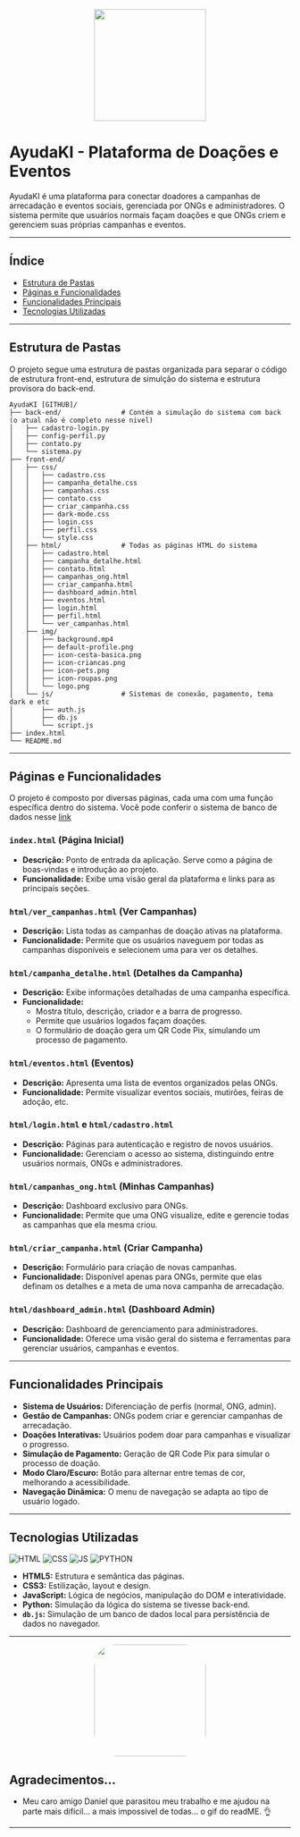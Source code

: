 <div align="center">
  <img src="front-end/img/logo-readme.gif" width="200" height="200">
</div>

# AyudaKI - Plataforma de Doações e Eventos

AyudaKI é uma plataforma para conectar doadores a campanhas de arrecadação e eventos sociais, gerenciada por ONGs e administradores. O sistema permite que usuários normais façam doações e que ONGs criem e gerenciem suas próprias campanhas e eventos.

---

## Índice

- [Estrutura de Pastas](#estrutura-de-pastas)
- [Páginas e Funcionalidades](#páginas-e-funcionalidades)
- [Funcionalidades Principais](#funcionalidades-principais)
- [Tecnologias Utilizadas](#tecnologias-utilizadas)

---

## Estrutura de Pastas

O projeto segue uma estrutura de pastas organizada para separar o código de estrutura front-end, estrutura de simulção do sistema e estrutura provisora do back-end.

```
AyudaKI [GITHUB]/
├── back-end/               # Contém a simulação do sistema com back (o atual não é completo nesse nivel)
│   ├── cadastro-login.py
│   ├── config-perfil.py
│   ├── contato.py
│   └── sistema.py
├── front-end/              
│   ├── css/                
│   │   ├── cadastro.css
│   │   ├── campanha_detalhe.css
│   │   ├── campanhas.css
│   │   ├── contato.css
│   │   ├── criar_campanha.css
│   │   ├── dark-mode.css
│   │   ├── login.css
│   │   ├── perfil.css
│   │   └── style.css
│   ├── html/               # Todas as páginas HTML do sistema
│   │   ├── cadastro.html
│   │   ├── campanha_detalhe.html
│   │   ├── contato.html
│   │   ├── campanhas_ong.html
│   │   ├── criar_campanha.html
│   │   ├── dashboard_admin.html
│   │   ├── eventos.html
│   │   ├── login.html
│   │   ├── perfil.html
│   │   └── ver_campanhas.html
│   ├── img/                
│   │   ├── background.mp4
│   │   ├── default-profile.png
│   │   ├── icon-cesta-basica.png
│   │   ├── icon-criancas.png
│   │   ├── icon-pets.png
│   │   ├── icon-roupas.png
│   │   └── logo.png
│   └── js/                 # Sistemas de conexão, pagamento, tema dark e etc
│       ├── auth.js
│       ├── db.js
│       └── script.js
├── index.html              
└── README.md
```
---

## Páginas e Funcionalidades

O projeto é composto por diversas páginas, cada uma com uma função específica dentro do sistema. Você pode conferir o sistema de banco de dados nesse [link](https://app.dynobird.com/?action=open&id=436751bf-5006-4b72-9c2c-87471fe1d06f)

### `index.html` (Página Inicial)
- **Descrição:** Ponto de entrada da aplicação. Serve como a página de boas-vindas e introdução ao projeto.
- **Funcionalidade:** Exibe uma visão geral da plataforma e links para as principais seções.

### `html/ver_campanhas.html` (Ver Campanhas)
- **Descrição:** Lista todas as campanhas de doação ativas na plataforma.
- **Funcionalidade:** Permite que os usuários naveguem por todas as campanhas disponíveis e selecionem uma para ver os detalhes.

### `html/campanha_detalhe.html` (Detalhes da Campanha)
- **Descrição:** Exibe informações detalhadas de uma campanha específica.
- **Funcionalidade:**
    - Mostra título, descrição, criador e a barra de progresso.
    - Permite que usuários logados façam doações.
    - O formulário de doação gera um QR Code Pix, simulando um processo de pagamento.

### `html/eventos.html` (Eventos)
- **Descrição:** Apresenta uma lista de eventos organizados pelas ONGs.
- **Funcionalidade:** Permite visualizar eventos sociais, mutirões, feiras de adoção, etc.

### `html/login.html` e `html/cadastro.html`
- **Descrição:** Páginas para autenticação e registro de novos usuários.
- **Funcionalidade:** Gerenciam o acesso ao sistema, distinguindo entre usuários normais, ONGs e administradores.

### `html/campanhas_ong.html` (Minhas Campanhas)
- **Descrição:** Dashboard exclusivo para ONGs.
- **Funcionalidade:** Permite que uma ONG visualize, edite e gerencie todas as campanhas que ela mesma criou.

### `html/criar_campanha.html` (Criar Campanha)
- **Descrição:** Formulário para criação de novas campanhas.
- **Funcionalidade:** Disponível apenas para ONGs, permite que elas definam os detalhes e a meta de uma nova campanha de arrecadação.

### `html/dashboard_admin.html` (Dashboard Admin)
- **Descrição:** Dashboard de gerenciamento para administradores.
- **Funcionalidade:** Oferece uma visão geral do sistema e ferramentas para gerenciar usuários, campanhas e eventos.

---

## Funcionalidades Principais

- **Sistema de Usuários:** Diferenciação de perfis (normal, ONG, admin).
- **Gestão de Campanhas:** ONGs podem criar e gerenciar campanhas de arrecadação.
- **Doações Interativas:** Usuários podem doar para campanhas e visualizar o progresso.
- **Simulação de Pagamento:** Geração de QR Code Pix para simular o processo de doação.
- **Modo Claro/Escuro:** Botão para alternar entre temas de cor, melhorando a acessibilidade.
- **Navegação Dinâmica:** O menu de navegação se adapta ao tipo de usuário logado.

---

## Tecnologias Utilizadas
![HTML](https://img.shields.io/badge/HTML5-E34F26?style=for-the-badge&logo=html5&logoColor=white)
![CSS](https://img.shields.io/badge/CSS3-1572B6?style=for-the-badge&logo=css3&logoColor=white)
![JS](https://img.shields.io/badge/JavaScript-F7DF1E?style=for-the-badge&logo=javascript&logoColor=black)
![PYTHON](https://img.shields.io/badge/Python-3776AB?style=for-the-badge&logo=python&logoColor=white)

- **HTML5:** Estrutura e semântica das páginas.
- **CSS3:** Estilização, layout e design.
- **JavaScript:** Lógica de negócios, manipulação do DOM e interatividade.
- **Python:** Simulação da lógica do sistema se tivesse back-end.
- **`db.js`:** Simulação de um banco de dados local para persistência de dados no navegador.

---

<div align="center">
  <img src="https://media4.giphy.com/media/v1.Y2lkPTc5MGI3NjExNjZwY3JhZHM1NndlZWZpNnFjNHRxZXpranZhdG85MGRmcjdoeGxieSZlcD12MV9pbnRlcm5hbF9naWZfYnlfaWQmY3Q9Zw/xTiQygY6HW1GjoYKFq/giphy.gif" style="border-radius: 20%;" width="200" height="200">
</div>

## Agradecimentos...

- Meu caro amigo Daniel que parasitou meu trabalho e me ajudou na parte mais dificil... a mais impossivel de todas... o gif do readME. 👌

---
